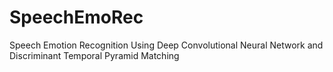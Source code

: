 # SpeechEmoRec
Speech Emotion Recognition Using Deep Convolutional Neural Network and Discriminant Temporal Pyramid Matching
